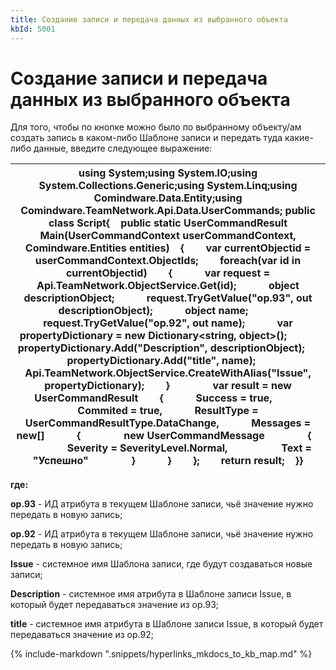```yaml
---
title: Создание записи и передача данных из выбранного объекта
kbId: 5001
---
```


# Создание записи и передача данных из выбранного объекта

Для того, чтобы по кнопке можно было по выбранному объекту/ам создать запись в каком-либо Шаблоне записи и передать туда какие-либо данные, введите следующее выражение:

| using System;using System.IO;using System.Collections.Generic;using System.Linq;using Comindware.Data.Entity;using Comindware.TeamNetwork.Api.Data.UserCommands; public class Script{    public static UserCommandResult Main(UserCommandContext userCommandContext, Comindware.Entities entities)    {        var currentObjectid = userCommandContext.ObjectIds;        foreach(var id in currentObjectid)        {            var request = Api.TeamNetwork.ObjectService.Get(id);            object descriptionObject;            request.TryGetValue("op.93", out descriptionObject);            object name;            request.TryGetValue("op.92", out name);            var propertyDictionary = new Dictionary<string, object>();            propertyDictionary.Add("Description", descriptionObject);            propertyDictionary.Add("title", name);            Api.TeamNetwork.ObjectService.CreateWithAlias("Issue", propertyDictionary);        }                var result = new UserCommandResult        {            Success = true,            Commited = true,            ResultType = UserCommandResultType.DataChange,            Messages = new[]            {                new UserCommandMessage                {                    Severity = SeverityLevel.Normal,                    Text = "Успешно"                }            }        };        return result;    }} |
| --- |

**где:**

**op.93** - ИД атрибута в текущем Шаблоне записи, чьё значение нужно передать в новую запись;

**op.92** - ИД атрибута в текущем Шаблоне записи, чьё значение нужно передать в новую запись;

**Issue** - системное имя Шаблона записи, где будут создаваться новые записи;

**Description** - системное имя атрибута в Шаблоне записи Issue, в который будет передаваться значение из op.93;

**title** - системное имя атрибута в Шаблоне записи Issue, в который будет передаваться значение из op.92;

{% include-markdown ".snippets/hyperlinks_mkdocs_to_kb_map.md" %}
